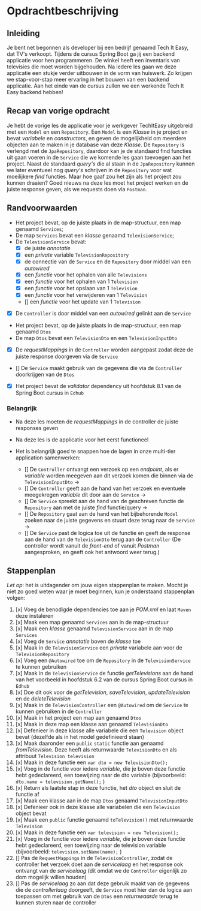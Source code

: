 # Opdrachtbeschrijving

## Inleiding

Je bent net begonnen als developer bij een bedrijf genaamd Tech It Easy, dat TV's verkoopt. Tijdens de cursus Spring Boot ga jij een backend applicatie voor hen programmeren. De winkel heeft een inventaris van televisies die moet worden bijgehouden. Na iedere les gaan we deze applicatie een stukje verder uitbouwen in de vorm van huiswerk. Zo krijgen we stap-voor-stap meer ervaring in het bouwen van een backend applicatie. Aan het einde van de cursus zullen we een werkende Tech It Easy backend hebben!

## Recap van vorige opdracht

Je hebt de vorige les de applicatie voor je werkgever TechItEasy uitgebreid met een `Model` en een `Repository`. Een `Model` is een _Klasse_ in je project en bevat _variabele_ en _constructors_, en geven de mogelijkheid om meerdere objecten aan te maken in je database van deze _Klasse_. De `Repository` is verlengd met de `JpaRepository`, daardoor kan je de standaard find functies uit gaan voeren in de `Service` die we komende les gaan toevoegen aan het project. Naast de standaard _query's_ die al staan in de `JpaRepository` kunnen we later eventueel nog _query's_ schrijven in de `Repository` voor wat moeilijkere _find_ functies. Maar hoe gaaf zou het zijn als het project zou kunnen draaien? Goed nieuws na deze les moet het project werken en de juiste response geven, als we requests doen via `Postman`.

## Randvoorwaarden

- Het project bevat, op de juiste plaats in de map-structuur, een map genaamd `Services`;
- De map `Services` bevat een _klasse_ genaamd `TelevisionService`;
- De `TelevisionService` bevat:
  - [x] de juiste _annotatie_
  - [x] een _private_ variable `TelevisionRepository`
  - [x] de connectie van de `Service` en de `Repository` door middel van een _autowired_
  - [x] een _functie_ voor het ophalen van alle `Televisions`
  - [x] een _functie_ voor het ophalen van 1 `Television`
  - [x] een _functie_ voor het opslaan van 1 `Television`
  - [x] een _functie_ voor het verwijderen van 1 `Television`
  - [] een _functie_ voor het update van 1 `Television`
- [x] De `Controller` is door middel van een _autowired_ gelinkt aan de `Service`
- Het project bevat, op de juiste plaats in de map-structuur, een map genaamd `Dtos`
- De map `Dtos` bevat een `TelevisionDto` en een `TelevisionInputDto`
- [x] De _requestMappings_ in de `Controller` worden aangepast zodat deze de juiste response doorgeven via de `Service`
- [] De `Service` maakt gebruik van de gegevens die via de `Controller` doorkrijgen van de `Dtos`
- [x] Het project bevat de _validator_ dependency uit hoofdstuk 8.1 van de Spring Boot cursus in `Edhub`

### Belangrijk
- Na deze les moeten de _requestMappings_ in de controller de juiste responses geven
- Na deze les is de applicatie voor het eerst functioneel

- Het is belangrijk goed te snappen hoe de lagen in onze multi-tier application samenwerken:
  - [] De `Controller` ontvangt een verzoek op een _endpoint_, als er _variable_ worden meegeven aan dit verzoek komen die binnen via de `TelevisionInputDto` ->
  - [] De `Controller` geeft aan de hand van het verzoek en eventuele meegekregen _variable_ dit door aan de `Service` ->
  - [] De `Service` spreekt aan de hand van de geschreven functie de `Repository` aan met de juiste _find_ functie/query ->
  - [] De `Repository` gaat aan de hand van het bijbehorende `Model` zoeken naar de juiste gegevens en stuurt deze terug naar de `Service` ->
  - [] De `Service` past de logica toe uit de functie en geeft de response aan de hand van de `TelevisionDto` terug aan de `Controller`
    (De controller wordt vanuit de _front-end_ of vanuit _Postman_ aangesproken, en geeft ook het antwoord weer terug.)

## Stappenplan
_Let op_: het is uitdagender om jouw eigen stappenplan te maken. Mocht je niet zo goed weten waar je moet beginnen, kun je onderstaand stappenplan volgen:
1. [x] Voeg de benodigde dependencies toe aan je _POM.xml_ en laat `Maven` deze instaleren
2. [x] Maak een map genaamd `Services` aan in de map-structuur
3. [x] Maak een _klasse_ genaamd `TelevisionService` aan in de map `Services`
4. [x] Voeg de `Service` _annotatie_ boven de _klasse_ toe
5. [x] Maak in de `TelevisionService` een _private_ variabele aan voor de `TelevisionRepository`
6. [x] Voeg een `@Autowired` toe om de `Repository` in de `TelevisionService` te kunnen gebruiken
7. [x] Maak in de `TelevisionService` de functie _getTelevisions_ aan de hand van het voorbeeld in hoofdstuk 6.2 van de cursus Spring Boot cursus in `Edhub`
8. [x] Doe dit ook voor de _getTelevision_, _saveTelevision_, _updateTelevision_ en de _deleteTelevision_
9. [x] Maak in de `TelevisionController` een `@Autowired` om de `Service` te kunnen gebruiken in de `Controller`
10. [x] Maak in het project een map aan genaamd `Dtos`
11. [x] Maak in deze map een klasse aan genaamd `TelevisionDto`
12. [x] Defenieer in deze klasse alle variabele die een `Television` object bevat (dezelfde als in het model gedefinieerd staan)
13. [x] Maak daaronder een `public` `static` functie aan genaamd _fromTelevision_. Deze heeft als returnwaarde `TelevisionDto` en als attribuut `Television television`
14. [x] Maak in deze functie een `var dto = new TelevisionDto();`
15. [x] Voeg in de functie voor iedere _variable_, die je boven deze functie hebt gedeclareerd, een toewijzing naar de dto variable (bijvoorbeeld: `dto.name = television.getName();` )
16. [x] Return als laatste stap in deze functie, het _dto_ object en sluit de functie af
17. [x] Maak een klasse aan in de map `Dtos` genaamd `TelevisionInputDto`
18. [x] Defenieer ook in deze klasse alle variabelen die een `Television` object bevat
19. [x] Maak een `public` functie genaamd `toTelevision()` met returnwaarde `Television`
20. [x] Maak in deze functie een `var television = new Television();`
21. [x] Voeg in de functie voor iedere _variable_, die je boven deze functie hebt gedeclareerd, een toewijzing naar de television variable (bijvoorbeeld: `television.setName(name);` )
22. [] Pas de `RequestMappings` in de `TelevisionController`, zodat de controller het verzoek doet aan de _servicelaag_ en het response ook ontvangt van de _servicelaag_ (dit omdat we de `Controller` eigenlijk zo dom mogelijk willen houden)
23. [] Pas de _servicelaag_ zo aan dat deze gebruik maakt van de gegevens die de _controllerlaag_ doorgeeft, de `Service` moet hier dan de logica aan toepassen om met gebruik van de `Dtos` een _returnwaarde_ terug te kunnen sturen naar de controller